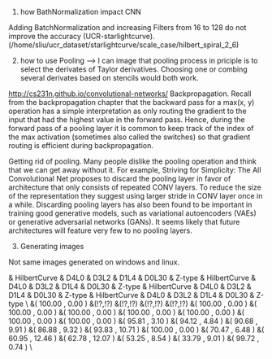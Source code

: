 1. how BathNormalization impact CNN 

Adding BatchNormalization and increasing Filters from 16 to 128 do not improve the accuracy (UCR-starlightcurve).
(/home/sliu/ucr_dataset/starlightcurve/scale_case/hilbert_spiral_2_6)

2. how to use Pooling
--> I can image that pooling process in priciple is to select the derivates of Taylor derivatives. Choosing one or combing several derivates based on stencils would both work.

http://cs231n.github.io/convolutional-networks/
Backpropagation. Recall from the backpropagation chapter that the backward pass for a max(x, y) operation has a simple interpretation as only routing the gradient to the input that had the highest value in the forward pass. Hence, during the forward pass of a pooling layer it is common to keep track of the index of the max activation (sometimes also called the switches) so that gradient routing is efficient during backpropagation.

Getting rid of pooling. Many people dislike the pooling operation and think that we can get away without it. For example, Striving for Simplicity: The All Convolutional Net proposes to discard the pooling layer in favor of architecture that only consists of repeated CONV layers. To reduce the size of the representation they suggest using larger stride in CONV layer once in a while. Discarding pooling layers has also been found to be important in training good generative models, such as variational autoencoders (VAEs) or generative adversarial networks (GANs). It seems likely that future architectures will feature very few to no pooling layers.


3. Generating images

Not same images generated on windows and linux.


& HilbertCurve & D4L0 & D3L2 & D1L4 & D0L30 & Z-type & HilbertCurve & D4L0 & D3L2 & D1L4 & D0L30 & Z-type & HilbertCurve & D4L0 & D3L2 & D1L4 & D0L30 & Z-type & HilbertCurve & D4L0 & D3L2 & D1L4 & D0L30 & Z-type \\
&( 100.00 , 0.00 ) &(!?,!?) &(!?,!?) &(!?,!?) &(!?,!?) &( 100.00 , 0.00 ) &( 100.00 , 0.00 ) &( 100.00 , 0.00 ) &( 100.00 , 0.00 ) &( 100.00 , 0.00 ) &( 100.00 , 0.00 ) &( 100.00 , 0.00 ) &( 95.81 , 3.10 ) &( 94.12 , 4.84 ) &( 90.68 , 9.91 ) &( 86.88 , 9.32 ) &( 93.83 , 10.71 ) &( 100.00 , 0.00 ) &( 70.47 , 6.48 ) &( 60.95 , 12.46 ) &( 62.78 , 12.07 ) &( 53.25 , 8.54 ) &( 33.79 , 9.01 ) &( 99.72 , 0.74 ) \\
